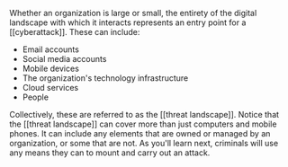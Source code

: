 Whether an organization is large or small, the entirety of the digital landscape with which it interacts represents an entry point for a [[cyberattack]]. These can include:
- Email accounts
- Social media accounts
- Mobile devices
- The organization's technology infrastructure
- Cloud services
- People

Collectively, these are referred to as the [[threat landscape]]. Notice that the [[threat landscape]] can cover more than just computers and mobile phones. It can include any elements that are owned or managed by an organization, or some that are not. As you'll learn next, criminals will use any means they can to mount and carry out an attack.